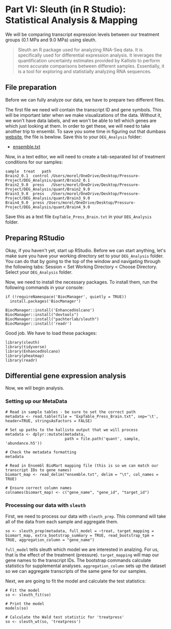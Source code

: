 # Part VI: Sleuth (in R Studio): Statistical Analysis & Mapping
We will be comparing transcript expression levels between our treatment groups (0.1 MPa and 9.0 MPa) using sleuth.

> Sleuth an R package used for analyzing RNA-Seq data. It is specifically used for differential expression analysis. It leverages the quantification uncertainty estimates provided by Kallisto to perform more accurate comparisons between different samples. Essentially, it is a tool for exploring and statistially analyzing RNA sequences.

## File preparation
Before we can fully analyze our data, we have to prepare two different files. 

The first file we need will contain the transcript ID and gene symbols. This will be important later when we make visualizations of the data. Without it, we won't have data labels, and we won't be able to tell which genes are which just looking at them. In order to get these, we will need to take another trip to ensembl. To save you some time in figuring out that dumbass [website](), the file is bewlow. Save this to your ```DEG_Analysis``` folder:
* [ensemble.txt]()


Now, in a text editor, we will need to create a tab-separated list of treatment conditions for our samples:
```
sample	treat	path
Brain2_0.1	control	/Users/morel/OneDrive/Desktop/Pressure-Project/DEG_Analysis/quant/Brain2_0.1
Brain2_9.0	press	/Users/morel/OneDrive/Desktop/Pressure-Project/DEG_Analysis/quant/Brain2_9.0
Brain3_9.0	press	/Users/morel/OneDrive/Desktop/Pressure-Project/DEG_Analysis/quant/Brain3_9.0
Brain4_9.0	press /Users/morel/OneDrive/Desktop/Pressure-Project/DEG_Analysis/quant/Brain4_9.0
```
Save this as a text file ```ExpTable_Press_Brain.txt``` in your ```DEG_Analysis``` folder.

## Preparing RStudio
Okay, if you haven't yet, start up RStudio. Before we can start anything, let's make sure you have your working directory set to your ```DEG_Analysis``` folder. You can do that by going to the top of the window and navigating through the following tabs: Session < Set Working Directory < Choose Directory. Select your ```DEG_Analysis``` folder. 

Now, we need to install the necessary packages. To install them, run the following commands in your console:
```
if (!requireNamespace('BiocManager', quietly = TRUE))
  install.packages('BiocManager')

BiocManager::install('EnhancedVolcano')
BiocManager::install("devtools")
BiocManager::install("pachterlab/sleuth")
BiocManager::install('readr')
```

Good job. We have to load these packages:
```
library(sleuth)
library(tidyverse)  
library(EnhancedVolcano)
library(pheatmap)
library(readr)
```
## Differential gene expression analysis
Now, we will begin analysis. 

### Setting up our MetaData
```
# Read in sample tables - be sure to set the correct path
metadata <- read.table(file = "ExpTable_Press_Brain.txt", sep='\t', header=TRUE, stringsAsFactors = FALSE)

# Set up paths to the kallisto output that we will process
metadata <- dplyr::mutate(metadata,
                          path = file.path('quant', sample, 'abundance.h5'))

# Check the metadata formatting
metadata

# Read in Ensembl BioMart mapping file (this is so we can match our transcript IDs to gene names)
biomart_map <- read_delim("ensemble.txt", delim = "\t", col_names = TRUE)

# Ensure correct column names
colnames(biomart_map) <- c("gene_name", "gene_id", "target_id")
```

### Processing our data with ```sleuth```
First, we need to process our data with ```sleuth_prep```. This command will take all of the data from each sample and aggregate them.
```
so <- sleuth_prep(metadata, full_model = ~treat, target_mapping = biomart_map, extra_bootstrap_summary = TRUE, read_bootstrap_tpm = TRUE, aggregation_column = "gene_name")
```

```full_model``` tells sleuth which model we are interested in analzing. For us, that is the effect of the treatment (pressure). ```target_mapping``` will map our gene names to the transcript IDs. The bootstrap commands calculate statistics for supplemental analyses. ```aggregation_column``` sets up the dataset so we can aggregate transcripts of the same gene for our samples.

Next, we are going to fit the model and calculate the test statistics:
```
# Fit the model
so <- sleuth_fit(so)

# Print the model
models(so)

# Calculate the Wald test statistic for 'treatpress'
so <- sleuth_wt(so, 'treatpress')
```